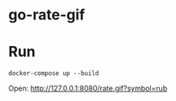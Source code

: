 # go-rate-gif

# Run

```
docker-compose up --build
```

Open: http://127.0.0.1:8080/rate.gif?symbol=rub
